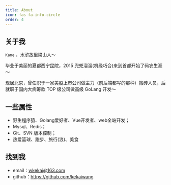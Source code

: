```yaml
---
title: About
icon: fas fa-info-circle
order: 4
---
```


## 关于我

`Kane` ，水浒故里梁山人～

毕业于美丽的夏都西宁昆院，2015 兜兜溜溜(机缘巧合)来到首都开始了码农生涯～

现居北京，曾任职于一家美股上市公司做主力（前后端都写的那种）搬砖人员，后就职于国内大病筹款 TOP 级公司做高级 GoLang 开发～

## 一些属性

- 野生程序猿、Golang爱好者、Vue开发者、web全站开发；
- Mysql、Redis；
- Git、SVN 版本控制；
- 热爱篮球、跑步、旅行(浪)、美食

## 找到我

- email：<wkekai@163.com>
- github：<https://github.com/kekaiwang>
